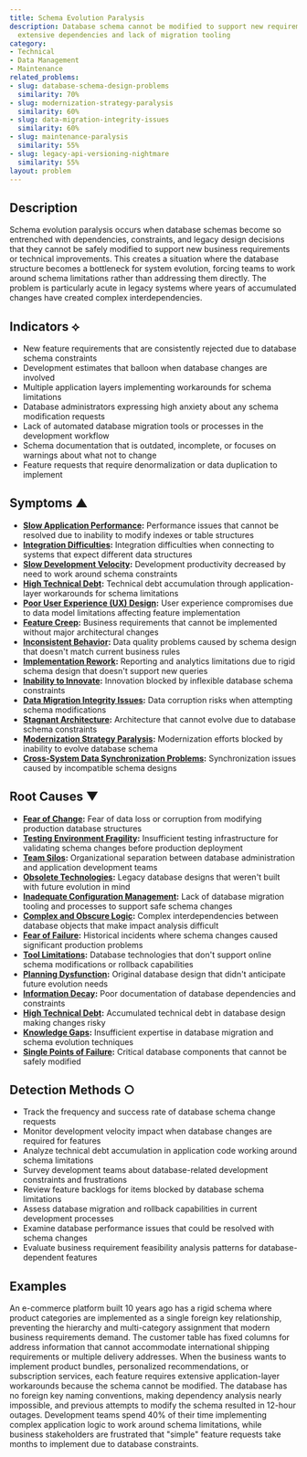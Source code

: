 ```yaml
---
title: Schema Evolution Paralysis
description: Database schema cannot be modified to support new requirements due to
  extensive dependencies and lack of migration tooling
category:
- Technical
- Data Management
- Maintenance
related_problems:
- slug: database-schema-design-problems
  similarity: 70%
- slug: modernization-strategy-paralysis
  similarity: 60%
- slug: data-migration-integrity-issues
  similarity: 60%
- slug: maintenance-paralysis
  similarity: 55%
- slug: legacy-api-versioning-nightmare
  similarity: 55%
layout: problem
---
```


## Description

Schema evolution paralysis occurs when database schemas become so entrenched with dependencies, constraints, and legacy design decisions that they cannot be safely modified to support new business requirements or technical improvements. This creates a situation where the database structure becomes a bottleneck for system evolution, forcing teams to work around schema limitations rather than addressing them directly. The problem is particularly acute in legacy systems where years of accumulated changes have created complex interdependencies.

## Indicators ⟡

- New feature requirements that are consistently rejected due to database schema constraints
- Development estimates that balloon when database changes are involved
- Multiple application layers implementing workarounds for schema limitations
- Database administrators expressing high anxiety about any schema modification requests
- Lack of automated database migration tools or processes in the development workflow
- Schema documentation that is outdated, incomplete, or focuses on warnings about what not to change
- Feature requests that require denormalization or data duplication to implement

## Symptoms ▲

- **[Slow Application Performance](slow-application-performance.md):** Performance issues that cannot be resolved due to inability to modify indexes or table structures
- **[Integration Difficulties](integration-difficulties.md):** Integration difficulties when connecting to systems that expect different data structures
- **[Slow Development Velocity](slow-development-velocity.md):** Development productivity decreased by need to work around schema constraints
- **[High Technical Debt](high-technical-debt.md):** Technical debt accumulation through application-layer workarounds for schema limitations
- **[Poor User Experience (UX) Design](poor-user-experience-ux-design.md):** User experience compromises due to data model limitations affecting feature implementation
- **[Feature Creep](feature-creep.md):** Business requirements that cannot be implemented without major architectural changes
- **[Inconsistent Behavior](inconsistent-behavior.md):** Data quality problems caused by schema design that doesn't match current business rules
- **[Implementation Rework](implementation-rework.md):** Reporting and analytics limitations due to rigid schema design that doesn't support new queries
- **[Inability to Innovate](inability-to-innovate.md):** Innovation blocked by inflexible database schema constraints
- **[Data Migration Integrity Issues](data-migration-integrity-issues.md):** Data corruption risks when attempting schema modifications
- **[Stagnant Architecture](stagnant-architecture.md):** Architecture that cannot evolve due to database schema constraints
- **[Modernization Strategy Paralysis](modernization-strategy-paralysis.md):** Modernization efforts blocked by inability to evolve database schema
- **[Cross-System Data Synchronization Problems](cross-system-data-synchronization-problems.md):** Synchronization issues caused by incompatible schema designs

## Root Causes ▼

- **[Fear of Change](fear-of-change.md):** Fear of data loss or corruption from modifying production database structures
- **[Testing Environment Fragility](testing-environment-fragility.md):** Insufficient testing infrastructure for validating schema changes before production deployment
- **[Team Silos](team-silos.md):** Organizational separation between database administration and application development teams
- **[Obsolete Technologies](obsolete-technologies.md):** Legacy database designs that weren't built with future evolution in mind
- **[Inadequate Configuration Management](inadequate-configuration-management.md):** Lack of database migration tooling and processes to support safe schema changes
- **[Complex and Obscure Logic](complex-and-obscure-logic.md):** Complex interdependencies between database objects that make impact analysis difficult
- **[Fear of Failure](fear-of-failure.md):** Historical incidents where schema changes caused significant production problems
- **[Tool Limitations](tool-limitations.md):** Database technologies that don't support online schema modifications or rollback capabilities
- **[Planning Dysfunction](planning-dysfunction.md):** Original database design that didn't anticipate future evolution needs
- **[Information Decay](information-decay.md):** Poor documentation of database dependencies and constraints
- **[High Technical Debt](high-technical-debt.md):** Accumulated technical debt in database design making changes risky
- **[Knowledge Gaps](knowledge-gaps.md):** Insufficient expertise in database migration and schema evolution techniques
- **[Single Points of Failure](single-points-of-failure.md):** Critical database components that cannot be safely modified

## Detection Methods ○

- Track the frequency and success rate of database schema change requests
- Monitor development velocity impact when database changes are required for features
- Analyze technical debt accumulation in application code working around schema limitations
- Survey development teams about database-related development constraints and frustrations
- Review feature backlogs for items blocked by database schema limitations
- Assess database migration and rollback capabilities in current development processes
- Examine database performance issues that could be resolved with schema changes
- Evaluate business requirement feasibility analysis patterns for database-dependent features

## Examples

An e-commerce platform built 10 years ago has a rigid schema where product categories are implemented as a single foreign key relationship, preventing the hierarchy and multi-category assignment that modern business requirements demand. The customer table has fixed columns for address information that cannot accommodate international shipping requirements or multiple delivery addresses. When the business wants to implement product bundles, personalized recommendations, or subscription services, each feature requires extensive application-layer workarounds because the schema cannot be modified. The database has no foreign key naming conventions, making dependency analysis nearly impossible, and previous attempts to modify the schema resulted in 12-hour outages. Development teams spend 40% of their time implementing complex application logic to work around schema limitations, while business stakeholders are frustrated that "simple" feature requests take months to implement due to database constraints.